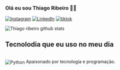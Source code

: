 ### Olá eu sou Thiago Ribeiro 🙋‍♂️


[![Instagram](https://img.shields.io/badge/Instagram-E4405F?style=for-the-badge&logo=instagram&logoColor=white)](https://Instagram.com/thiiago.code)
[![LinkedIn](https://img.shields.io/badge/LinkedIn-0077B5?style=for-the-badge&logo=linkedin&logoColor=white)](https://linkedIn.com/in/thiagoribeiro-dev)
[![tiktok](https://img.shields.io/badge/TikTok-000000?style=for-the-badge&logo=tiktok&logoColor=white)](https://tiktok.com/thiiago.code)



![Thiago ribeiro github stats](https://github-stats.vercel.app/api?username=ThiiagoDevs&show_icons=true&theme=dracula)

## Tecnolodia que eu uso no meu dia

<div style="display: inline_block"><br/>
<img align="center" alt="Python" src="https://img.shields.io/badge/Python-3776AB?style=for-the-badge&logo=python&logoColor=white"
<br>
Apaixonado por tecnologia e programação.

